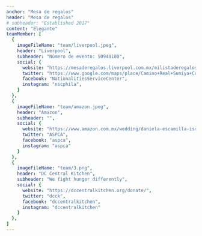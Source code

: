 ```yaml
---
anchor: "Mesa de regalos"
header: "Mesa de regalos"
# subheader: "Established 2017"
content: "Elegante"
teamMember: [
  {
    imageFileName: "team/liverpool.jpeg",
    header: "Liverpool",
    subheader: "Número de evento: 50940180",
    social: {
      website: "https://mesaderegalos.liverpool.com.mx/milistaderegalos/50940180",
      twitter: "https://www.google.com/maps/place/Camino+Real+Sumiya+Cuernavaca/@18.8916473,-99.1916122,15z/data=!4m2!3m1!1s0x0:0x68563ce504ce6185?sa=X&ved=2ahUKEwi-nJWQ3b34AhXAKkQIHUV3AMAQ_BJ6BAhlEAU",
      facebook: "NationalitiesServiceCenter",
      instagram: "nscphila",
    }
  },
  {
    imageFileName: "team/amazon.jpeg",
    header: "Amazon",
    subheader: "",
    social: {
      website: "https://www.amazon.com.mx/wedding/daniela-escamilla-israel-reyes-morelos-february-2023/registry/2OAXOLPY01DSK",
      twitter: "ASPCA",
      facebook: "aspca",
      instagram: "aspca"
    }
  },
  {
    imageFileName: "team/3.png",
    header: "DC Central Kitchen",
    subheader: "We fight hunger differently",
    social: {
      website: "https://dccentralkitchen.org/donate/",
      twitter: "dcck",
      facebook: "dccentralkitchen",
      instagram: "dccentralkitchen"
    }
  },
]
---
```

